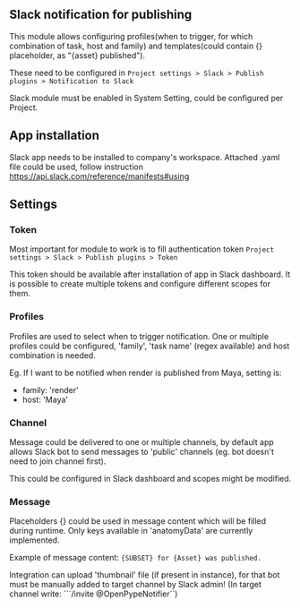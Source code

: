 Slack notification for publishing
---------------------------------

This module allows configuring profiles(when to trigger, for which combination of task, host and family)
and templates(could contain {} placeholder, as "{asset} published").

These need to be configured in 
```Project settings > Slack > Publish plugins > Notification to Slack```

Slack module must be enabled in System Setting, could be configured per Project.

## App installation

Slack app needs to be installed to company's workspace. Attached .yaml file could be
used, follow instruction https://api.slack.com/reference/manifests#using

## Settings

### Token
Most important for module to work is to fill authentication token 
```Project settings > Slack > Publish plugins > Token```

This token should be available after installation of app in Slack dashboard.
It is possible to create multiple tokens and configure different scopes for them.

### Profiles
Profiles are used to select when to trigger notification. One or multiple profiles
could be configured, 'family', 'task name' (regex available) and host combination is needed.

Eg. If I want to be notified when render is published from Maya, setting is:

- family: 'render'
- host: 'Maya'

### Channel
Message could be delivered to one or multiple channels, by default app allows Slack bot
to send messages to 'public' channels (eg. bot doesn't need to join channel first).

This could be configured in Slack dashboard and scopes might be modified.

### Message
Placeholders {} could be used in message content which will be filled during runtime.
Only keys available in 'anatomyData' are currently implemented.

Example of message content:
```{SUBSET} for {Asset} was published.```

Integration can upload 'thumbnail' file (if present in instance), for that bot must be 
manually added to target channel by Slack admin!
(In target channel write: ```/invite @OpenPypeNotifier``)